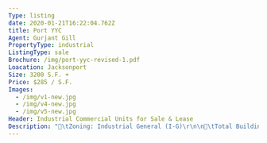 ```yaml
---
Type: listing
date: 2020-01-21T16:22:04.762Z
title: Port YYC
Agent: Gurjant Gill
PropertyType: industrial
ListingType: sale
Brochure: /img/port-yyc-revised-1.pdf
Loacation: Jacksonport
Size: 3200 S.F. +
Price: $285 / S.F.
Images:
  - /img/v1-new.jpg
  - /img/v4-new.jpg
  - /img/v5-new.jpg
Header: Industrial Commercial Units for Sale & Lease
Description: "\tZoning: Industrial General (I-G)\r\n\n\tTotal Building Size: 34,500 ± SF\r\n\n\tBay: Minimum 1,323 ± SF\r\n\n\tCeiling Height: 20’ Clear\r\n\n\tLoading: 1 Overhead drive-in Door 12’x 14’\r\n\n\tParking: 117 Stalls\r\n\n\tPower: 200 Amps, 600 V\r\n\n\tSprinklers: Yes\r\n\n\tMezzanine: 1,000 – 10,000 ± SF Approved\r\n\n\tCondo Fee: Estimated $2.50/SF\r\n\n\tLease Options Available: Starting at $12/SF"
---
```


